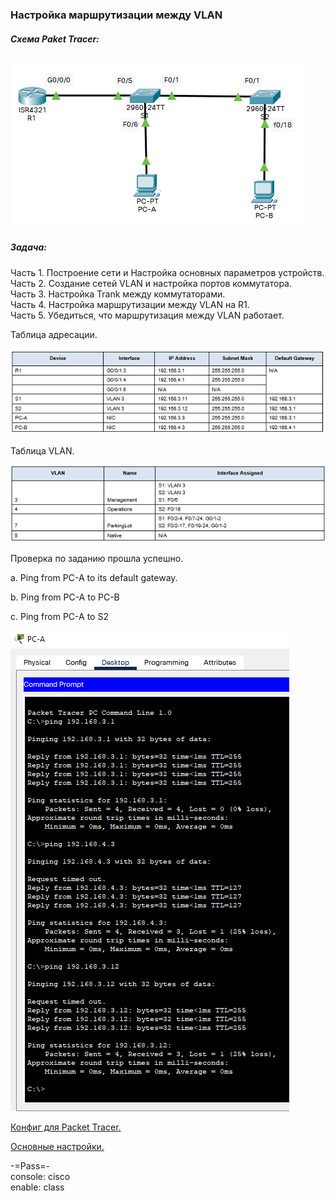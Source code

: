 ### **Настройка маршрутизации между VLAN**

##### Схема Paket Tracer:

![Scheme](https://github.com/Cooler1213/Otus-Network/blob/2449d3ad91e4d2430d0cc428c8dcb927088aca35/Lab/VLAN/Scheme.png)

##### Задача:

Часть 1. Построение сети и Настройка основных параметров устройств.  
Часть 2. Создание сетей VLAN и настройка портов коммутатора.  
Часть 3. Настройка Trank между коммутаторами.  
Часть 4. Настройка маршрутизации между VLAN на R1.  
Часть 5. Убедиться, что маршрутизация между VLAN работает.  

Таблица адресации.

![IP](https://github.com/Cooler1213/Otus-Network/blob/fd14bf9164b1254a76a60b067a328cab5f26b11a/Lab/VLAN/IP.png)

Таблица VLAN.

![Vlan](https://github.com/Cooler1213/Otus-Network/blob/fd14bf9164b1254a76a60b067a328cab5f26b11a/Lab/VLAN/Vlan.png)

Проверка по заданию прошла успешно.

a.   Ping from PC-A to its default gateway.

b.   Ping from PC-A to PC-B

c.   Ping from PC-A to S2

![a](https://github.com/Cooler1213/Otus-Network/blob/fd14bf9164b1254a76a60b067a328cab5f26b11a/Lab/VLAN/a.png)



[Конфиг для Packet Tracer.](https://github.com/Cooler1213/Otus-Network/blob/1bac7063e1c3e29b8343632d7208f6aabe79a8f6/Lab/VLAN/Lab2.pkt)

[Основные настройки.](https://github.com/Cooler1213/Otus-Network/tree/master/Lab/VLAN/Conf)

-=Pass=-  
console: cisco  
enable: class
